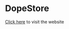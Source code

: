 # DopeStore

[Click here](https://dopedev32.github.io/DopeStore/DopeStore.html) to visit the website
